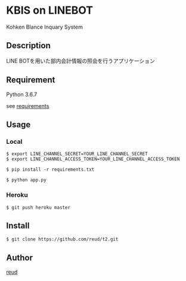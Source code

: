 KBIS on LINEBOT
====

Kohken Blance Inquary System

## Description
LINE BOTを用いた部内会計情報の照会を行うアプリケーション
## Requirement
Python 3.6.7

see [requirements](https://github.com/reud/t2/blob/master/requirements.txt)
## Usage

### Local
```
$ export LINE_CHANNEL_SECRET=YOUR_LINE_CHANNEL_SECRET
$ export LINE_CHANNEL_ACCESS_TOKEN=YOUR_LINE_CHANNEL_ACCESS_TOKEN

$ pip install -r requirements.txt

$ python app.py
```

### Heroku
```
$ git push heroku master
```

## Install
```
$ git clone https://github.com/reud/t2.git
```



## Author

[reud](https://github.com/reud)
